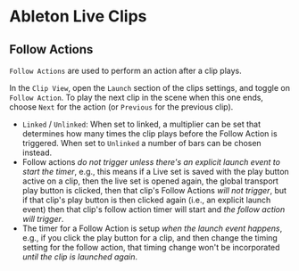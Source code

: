 # Ableton Live Clips

## Follow Actions

`Follow Actions` are used to perform an action after a clip plays.

In the `Clip View`, open the `Launch` section of the clips settings, and toggle on `Follow Action`. To play the next clip in the scene when this one ends, choose `Next` for the action (or `Previous` for the previous clip).

- `Linked` / `Unlinked`: When set to linked, a multiplier can be set that determines how many times the clip plays before the Follow Action is triggered. When set to `Unlinked` a number of bars can be chosen instead.
- Follow actions *do not trigger unless there's an explicit launch event to start the timer*, e.g., this means if a Live set is saved with the play button active on a clip, then the live set is opened again, the global transport play button is clicked, then that clip's Follow Actions *will not trigger*, but if that clip's play button is then clicked again (i.e., an explicit launch event) then that clip's follow action timer will start and *the follow action will trigger*.
- The timer for a Follow Action is setup *when the launch event happens*, e.g., if you click the play button for a clip, and then change the timing setting for the follow action, that timing change won't be incorporated *until the clip is launched again*.
